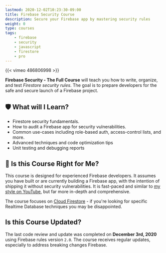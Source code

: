 ```yaml
---
lastmod: 2020-12-02T10:23:30-09:00
title: Firebase Security Course
description: Secure your Firebase app by mastering security rules
weight: 0
type: courses
tags: 
    - firebase
    - security
    - javascript
    - firestore
    - pro
---
```


{{< vimeo 486806998 >}}

**Firebase Security - The Full Course** will teach you how to write, organize, and test *Firestore security rules*. The goal is to prepare developers for the safe and secure launch of a Firebase project. 

## 🛡️ What will I Learn?

- Firestore security fundamentals.
- How to audit a Firebase app for security vulnerabilities. 
- Common use-cases including role-based auth, access-control lists, and more. 
- Advanced techniques and code optimization tips
- Unit testing and debugging reports

## 🤔 Is this Course Right for Me?

This course is designed for experienced Firebase developers. It assumes you have built or are currently building a Firebase app, with the intention of shipping it without security vulnerabilities. It is fast-paced and similar to [my style on YouTube](https://www.youtube.com/channel/UCsBjURrPoezykLs9EqgamOA?), but far more in-depth and comprehensive. 

The course focuses on [Cloud Firestore](https://firebase.google.com/docs/firestore) - if you're looking for specific Realtime Database techniques you may be disappointed.

## Is this Course Updated?

The last code review and update was completed on **December 3rd, 2020** using Firebase rules version `2.0`. The course receives regular updates, especially to address breaking changes Firebase.



